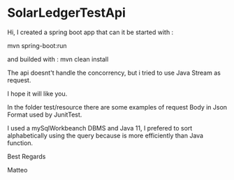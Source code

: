 # SolarLedgerTestApi

Hi,
I created a spring boot app that can it be started with : 

mvn spring-boot:run

and builded with :
mvn clean install

The api doesnt't handle the concorrency, but i tried to use Java Stream as request.

I hope it will like you.

In the folder test/resource there are some examples of request Body in Json Format used by JunitTest.

I used a mySqlWorkbeanch DBMS and Java 11, I prefered to sort alphabetically using the query because is more efficiently than Java function.

Best Regards

Matteo